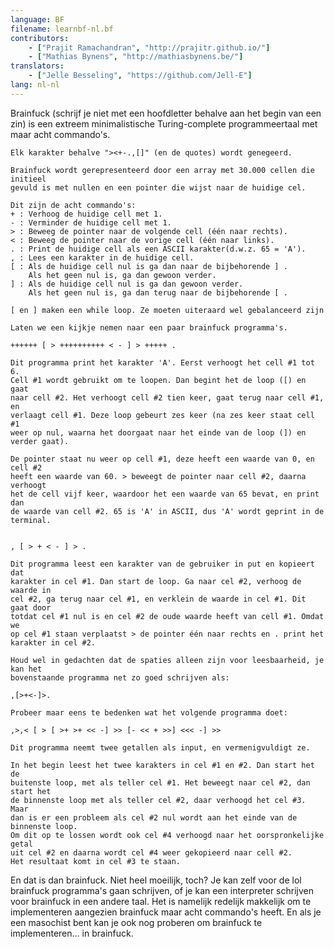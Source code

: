 ```yaml
---
language: BF
filename: learnbf-nl.bf
contributors:
    - ["Prajit Ramachandran", "http://prajitr.github.io/"]
    - ["Mathias Bynens", "http://mathiasbynens.be/"]
translators:
    - ["Jelle Besseling", "https://github.com/Jell-E"]
lang: nl-nl
---
```


Brainfuck (schrijf je niet met een hoofdletter behalve aan het begin van een
zin) is een extreem
minimalistische Turing-complete programmeertaal met maar acht commando's.

```
Elk karakter behalve "><+-.,[]" (en de quotes) wordt genegeerd.

Brainfuck wordt gerepresenteerd door een array met 30.000 cellen die initieel
gevuld is met nullen en een pointer die wijst naar de huidige cel.

Dit zijn de acht commando's:
+ : Verhoog de huidige cell met 1.
- : Verminder de huidige cell met 1.
> : Beweeg de pointer naar de volgende cell (één naar rechts).
< : Beweeg de pointer naar de vorige cell (één naar links).
. : Print de huidige cell als een ASCII karakter(d.w.z. 65 = 'A').
, : Lees een karakter in de huidige cell.
[ : Als de huidige cell nul is ga dan naar de bijbehorende ] .
    Als het geen nul is, ga dan gewoon verder.
] : Als de huidige cell nul is ga dan gewoon verder.
    Als het geen nul is, ga dan terug naar de bijbehorende [ .

[ en ] maken een while loop. Ze moeten uiteraard wel gebalanceerd zijn

Laten we een kijkje nemen naar een paar brainfuck programma's.

++++++ [ > ++++++++++ < - ] > +++++ .

Dit programma print het karakter 'A'. Eerst verhoogt het cell #1 tot 6.
Cell #1 wordt gebruikt om te loopen. Dan begint het de loop ([) en gaat
naar cell #2. Het verhoogt cell #2 tien keer, gaat terug naar cell #1, en
verlaagt cell #1. Deze loop gebeurt zes keer (na zes keer staat cell #1
weer op nul, waarna het doorgaat naar het einde van de loop (]) en
verder gaat).

De pointer staat nu weer op cell #1, deze heeft een waarde van 0, en cell #2
heeft een waarde van 60. > beweegt de pointer naar cell #2, daarna verhoogt
het de cell vijf keer, waardoor het een waarde van 65 bevat, en print dan
de waarde van cell #2. 65 is 'A' in ASCII, dus 'A' wordt geprint in de terminal.


, [ > + < - ] > .

Dit programma leest een karakter van de gebruiker in put en kopieert dat
karakter in cel #1. Dan start de loop. Ga naar cel #2, verhoog de waarde in
cel #2, ga terug naar cel #1, en verklein de waarde in cel #1. Dit gaat door
totdat cel #1 nul is en cel #2 de oude waarde heeft van cell #1. Omdat we
op cel #1 staan verplaatst > de pointer één naar rechts en . print het
karakter in cel #2.

Houd wel in gedachten dat de spaties alleen zijn voor leesbaarheid, je kan het
bovenstaande programma net zo goed schrijven als:

,[>+<-]>.

Probeer maar eens te bedenken wat het volgende programma doet:

,>,< [ > [ >+ >+ << -] >> [- << + >>] <<< -] >>

Dit programma neemt twee getallen als input, en vermenigvuldigt ze.

In het begin leest het twee karakters in cel #1 en #2. Dan start het de
buitenste loop, met als teller cel #1. Het beweegt naar cel #2, dan start het
de binnenste loop met als teller cel #2, daar verhoogd het cel #3. Maar
dan is er een probleem als cel #2 nul wordt aan het einde van de binnenste loop.
Om dit op te lossen wordt ook cel #4 verhoogd naar het oorspronkelijke getal
uit cel #2 en daarna wordt cel #4 weer gekopieerd naar cell #2.
Het resultaat komt in cel #3 te staan.
```

En dat is dan brainfuck. Niet heel moeilijk, toch? Je kan zelf voor de lol
brainfuck programma's gaan schrijven, of je kan een interpreter schrijven
voor brainfuck in een andere taal. Het is namelijk redelijk makkelijk om te
implementeren aangezien brainfuck maar acht commando's heeft. En als je een
masochist bent kan je ook nog proberen om brainfuck te implementeren… in
brainfuck.
